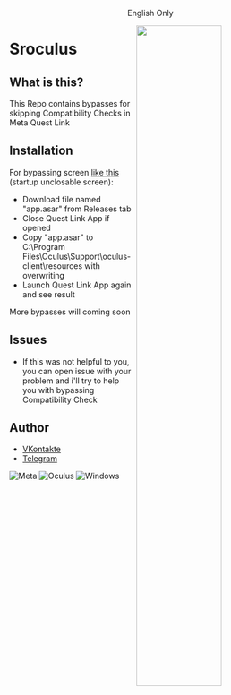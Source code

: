 <p align="center">
<a>English Only</a>
</p>
<img src="https://i.ibb.co/2SRWrDW/p.png" width="55%" align="right" />

# Sroculus
## What is this?

This Repo contains bypasses for skipping Compatibility Checks in Meta Quest Link

## Installation

For bypassing screen [like this](https://i.ibb.co/RSStQb2/cmp.webp) (startup unclosable screen):

- Download file named "app.asar" from Releases tab
- Close Quest Link App if opened
- Copy "app.asar" to C:\Program Files\Oculus\Support\oculus-client\resources with overwriting
- Launch Quest Link App again and see result

More bypasses will coming soon  

## Issues

- If this was not helpful to you, you can open issue with your problem and i'll try to help you with bypassing Compatibility Check

## Author

- [VKontakte](https://vk.com/vtable)
- [Telegram](https://t.me/lywulf)


![Meta](https://img.shields.io/badge/meta-000000?style=for-the-badge&logo=meta&logoColor=white)
![Oculus](https://img.shields.io/badge/oculus-000000?style=for-the-badge&logo=Oculus&logoColor=white)
![Windows](https://img.shields.io/badge/Windows-000000?style=for-the-badge&logo=windows&logoColor=white)
